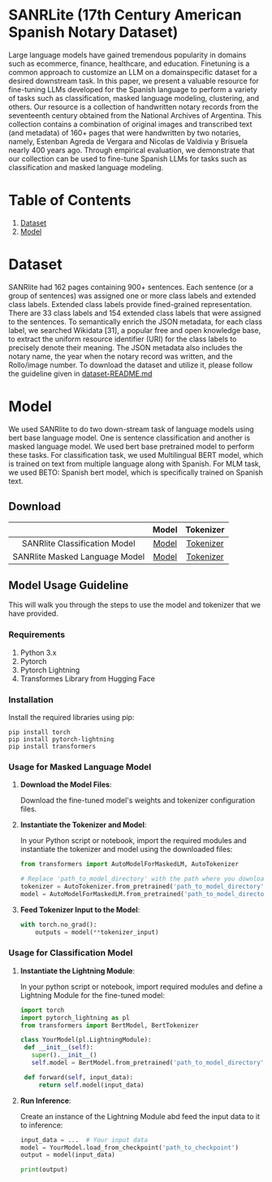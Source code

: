 # SANRLite (17th Century American Spanish Notary Dataset)

Large language models have gained tremendous popularity in domains such as ecommerce, finance, healthcare, and education. Finetuning is a common approach to customize an LLM on a domainspecific dataset for a desired downstream task. In this paper, we
present a valuable resource for fine-tuning LLMs developed for the Spanish language to perform a variety of tasks such as classification, masked language modeling, clustering, and others. Our resource is a collection of handwritten notary records from the
seventeenth century obtained from the National Archives of Argentina. This collection contains a combination of original images
and transcribed text (and metadata) of 160+ pages that were handwritten by two notaries, namely, Estenban Agreda de Vergara and
Nicolas de Valdivia y Brisuela nearly 400 years ago. Through empirical evaluation, we demonstrate that our collection can be used to
fine-tune Spanish LLMs for tasks such as classification and masked language modeling. 



# Table of Contents 

1. [Dataset](#dataset)
2. [Model](#model)



# Dataset 

SANRlite had 162 pages containing 900+ sentences. Each sentence (or a group of sentences) was assigned one or more class labels and extended class labels. Extended class labels provide fined-grained representation. There are 33 class labels and 154 extended class labels that were assigned to the sentences. To semantically enrich the JSON metadata, for each class label, we searched Wikidata [31], a popular free and open knowledge base, to extract the uniform resource identifier (URI) for the class labels to precisely denote their meaning. The JSON metadata also includes the notary name, the year when the notary record was written, and the Rollo/image number. To download the dataset and utilize it, please follow the guideline given in [dataset-README.md](dataset/dataset-README.md)

# Model
 We used SANRlite to do two down-stream task of language models using bert base language model. One is sentence classification and another is masked language model. We used bert base pretrained model to perform these tasks. For classification task, we used Multilingual BERT model, which is trained on text from multiple language along with Spanish. For MLM task, we used BETO: Spanish bert model, which is specifically trained on Spanish text. 

## Download

|                          |                  Model                   |                  Tokenizer                  |
|:------------:|:----------------------------------------:|:-------------------------------------------:|
| SANRlite Classification Model | [Model](https://mailmissouri-my.sharepoint.com/:f:/g/personal/sscx3_umsystem_edu/Em6J8fzd4KxLtVMo4YtoPywBn8OcPcG4NW1upggdcIJ5Cw?e=Gkud58) | [Tokenizer](https://mailmissouri-my.sharepoint.com/:f:/g/personal/sscx3_umsystem_edu/EkFVNqwHpDVOuFYT3hrxEEgBsG7ItzPm2NiMlbF5C1TxEQ?e=TZgkUC) |
| SANRlite Masked Language Model | [Model](https://mailmissouri-my.sharepoint.com/:f:/g/personal/sscx3_umsystem_edu/El2jWbHfDs1Jtb0-bLA4BGgBCbBL_xAJ4ro65JCsCsILPg?e=j1efVP)  | [Tokenizer](https://mailmissouri-my.sharepoint.com/:f:/g/personal/sscx3_umsystem_edu/EhVwk6WAcudGsvaATfGAakEB3ccN6K4DMjl8e6Mew1zBSg?e=lYlCtY) |

<!-- If you wish to download and use the model and tokenizer, please follow the steps mentioned in the [model-README.md](model/model-README.md). -->

## Model Usage Guideline
This will walk you through the steps to use the model and tokenizer that we have provided.

### Requirements

1. Python 3.x
2. Pytorch
3. Pytorch Lightning
4. Transformes Library from Hugging Face

### Installation

Install the required libraries using pip:

    pip install torch
    pip install pytorch-lightning
    pip install transformers

### Usage for Masked Language Model 

1. **Download the Model Files**:

   Download the fine-tuned model's weights and tokenizer configuration files. 

2. **Instantiate the Tokenizer and Model**:

   In your Python script or notebook, import the required modules and instantiate the tokenizer and model using the downloaded files:

   ```python
   from transformers import AutoModelForMaskedLM, AutoTokenizer
   
   # Replace 'path_to_model_directory' with the path where you downloaded the model files.
   tokenizer = AutoTokenizer.from_pretrained('path_to_model_directory')
   model = AutoModelForMaskedLM.from_pretrained('path_to_model_directory')

2. **Feed Tokenizer Input to the Model**:

    ```python
    with torch.no_grad():
        outputs = model(**tokenizer_input)

### Usage for Classification Model 

1. **Instantiate the Lightning Module**:

   In your python script or notebook, import required modules and define a Lightning Module for the fine-tuned model:


   ```python
   import torch
   import pytorch_lightning as pl
   from transformers import BertModel, BertTokenizer

   class YourModel(pl.LightningModule):
    def __init__(self):
      super().__init__()
      self.model = BertModel.from_pretrained('path_to_model_directory')

    def forward(self, input_data):
        return self.model(input_data)


2. **Run Inference**:

    Create an instance of the Lightning Module abd feed the input data to it to inference:
   
    ```python
    input_data = ...  # Your input data
    model = YourModel.load_from_checkpoint('path_to_checkpoint')
    output = model(input_data)

    print(output)


